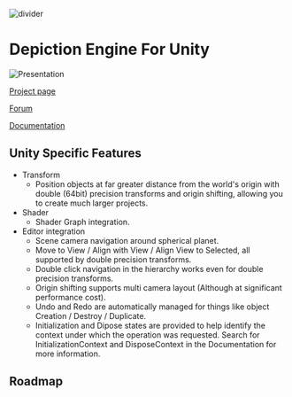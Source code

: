![divider](https://github.com/VIZ-Interactive/Depiction-Engine-Unity/assets/1084857/0c45072b-4a37-4b99-9f8c-df9847e0dbd5)


# Depiction Engine For Unity

![Presentation](https://github.com/VIZ-Interactive/Depiction-Engine-Unity/assets/1084857/0c10a4d5-f7c1-4736-8cfa-275528f2d2e2)

[Project page](https://vizinteractive.io/depiction-engine)

[Forum](https://vizinteractive.io/forum/depiction-engine/)

[Documentation](https://vizinteractive.io/docs/2022.0/depiction-engine-unity)

## Unity Specific Features
- Transform
	- Position objects at far greater distance from the world's origin with double (64bit) precision transforms and origin shifting, allowing you to create much larger projects.
- Shader
	- Shader Graph integration.
- Editor integration
    - Scene camera navigation around spherical planet.
    - Move to View / Align with View / Align View to Selected, all supported by double precision transforms.
    - Double click navigation in the hierarchy works even for double precision transforms.
    - Origin shifting supports multi camera layout (Although at significant performance cost).
	- Undo and Redo are automatically managed for things like object Creation / Destroy / Duplicate.
	- Initialization and Dipose states are provided to help identify the context under which the operation was requested. Search for InitializationContext and DisposeContext in the Documentation for more information.

## Roadmap

